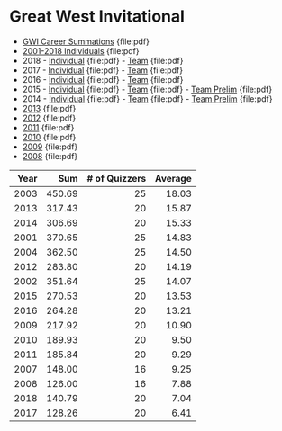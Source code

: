 # Great West Invitational

- [GWI Career Summations](/downloads/great_west/2001-2018_gwi_summaries.pdf) {file:pdf}
- [2001-2018 Individuals](/downloads/great_west/2001-2018_gwi.pdf) {file:pdf}
- 2018 - [Individual](/downloads/great_west/2018_gwi_individuals.pdf) {file:pdf} - [Team](/downloads/great_west/2018_gwi_teams.pdf) {file:pdf}
- 2017 - [Individual](/downloads/great_west/2017_gwi_individuals.pdf) {file:pdf} - [Team](/downloads/great_west/2017_gwi_teams.pdf) {file:pdf}
- 2016 - [Individual](/downloads/great_west/2016_gwi_ind.pdf) {file:pdf} - [Team](/downloads/great_west/2016_gwi_team.pdf) {file:pdf}
- 2015 - [Individual](/downloads/great_west/2015_gwi_individual.pdf) {file:pdf} - [Team](/downloads/great_west/2015_gwi_team.pdf) {file:pdf} - [Team Prelim](/downloads/great_west/2015_gwi_team_prelim.pdf) {file:pdf}
- 2014 - [Individual](/downloads/great_west/2014_gwi_ind.pdf) {file:pdf} - [Team](/downloads/great_west/2014_gwi_team.pdf) {file:pdf} - [Team Prelim](/downloads/great_west/2014_gwi_team_prelim.pdf) {file:pdf}
- [2013](/downloads/great_west/great_west_invitational_2013_individual_statistics.pdf) {file:pdf}
- [2012](/downloads/great_west/gwigwi.pdf) {file:pdf}
- [2011](/downloads/great_west/2011_gwi.pdf) {file:pdf}
- [2010](/downloads/great_west/2010_gwi.pdf) {file:pdf}
- [2009](/downloads/great_west/2009_gwi.pdf) {file:pdf}
- [2008](/downloads/great_west/2008_gwi.pdf) {file:pdf}

| Year | Sum    | # of Quizzers | Average |
|-----:|-------:|--------------:|--------:|
| 2003 | 450.69 |            25 |   18.03 |
| 2013 | 317.43 |            20 |   15.87 |
| 2014 | 306.69 |            20 |   15.33 |
| 2001 | 370.65 |            25 |   14.83 |
| 2004 | 362.50 |            25 |   14.50 |
| 2012 | 283.80 |            20 |   14.19 |
| 2002 | 351.64 |            25 |   14.07 |
| 2015 | 270.53 |            20 |   13.53 |
| 2016 | 264.28 |            20 |   13.21 |
| 2009 | 217.92 |            20 |   10.90 |
| 2010 | 189.93 |            20 |    9.50 |
| 2011 | 185.84 |            20 |    9.29 |
| 2007 | 148.00 |            16 |    9.25 |
| 2008 | 126.00 |            16 |    7.88 |
| 2018 | 140.79 |            20 |    7.04 |
| 2017 | 128.26 |            20 |    6.41 |
